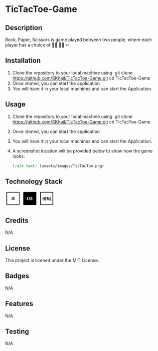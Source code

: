 # TicTacToe-Game

## Description

Rock, Paper, Scissors is game played between two people, where each player has a choice of 👊🏽 ✋🏽 ✄

## Installation

1.  Clone the repository to your local machine using:
    git clone https://github.com/SKhail/TicTacToe-Game.git
    cd TicTacToe-Game
2.  Once cloned, you can start the application
3.  You will have it in your local machines and can start the Application.

## Usage

1.  Clone the repository to your local machine using:
    git clone https://github.com/SKhail/TicTacToe-Game.git
    cd TicTacToe-Game
2.  Once cloned, you can start the application
3.  You will have it in your local machines and can start the Application.
4.  A screenshot location will be provided below to show how the game looks:

    ```md
    ![alt text] (assets/images/TicTacToe.png)
    ```

## Technology Stack

<img src="assets/images/js.png" width="50" height="50">
<img src="assets/images/css.png" width="50" height="50">
<img src="assets/images/html.png" width="50" height="50">

## Credits

N/A

## License

This project is licened under the MIT License.

## Badges

N/A

## Features

N/A

## Testing

N/A
